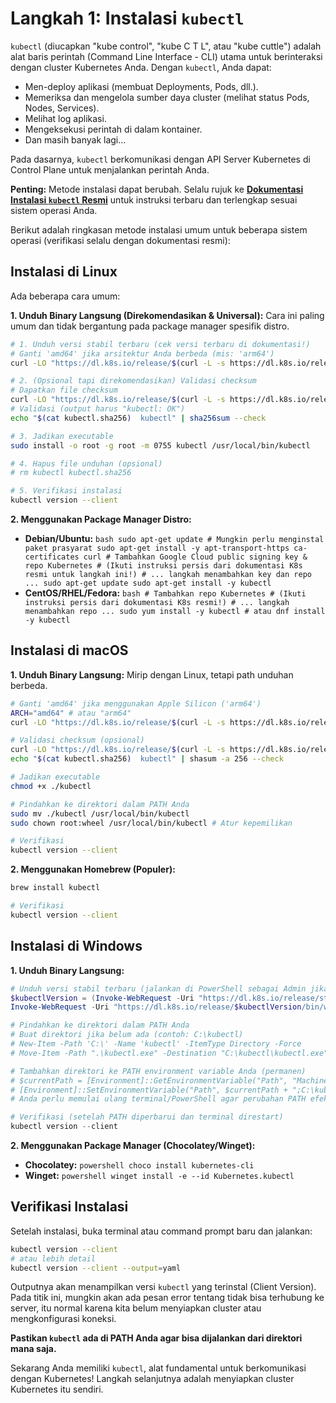 # Langkah 1: Instalasi `kubectl`

`kubectl` (diucapkan "kube control", "kube C T L", atau "kube cuttle") adalah alat baris perintah (Command Line Interface - CLI) utama untuk berinteraksi dengan cluster Kubernetes Anda. Dengan `kubectl`, Anda dapat:

*   Men-deploy aplikasi (membuat Deployments, Pods, dll.).
*   Memeriksa dan mengelola sumber daya cluster (melihat status Pods, Nodes, Services).
*   Melihat log aplikasi.
*   Mengeksekusi perintah di dalam kontainer.
*   Dan masih banyak lagi...

Pada dasarnya, `kubectl` berkomunikasi dengan API Server Kubernetes di Control Plane untuk menjalankan perintah Anda.

**Penting:** Metode instalasi dapat berubah. Selalu rujuk ke **[Dokumentasi Instalasi `kubectl` Resmi](https://kubernetes.io/docs/tasks/tools/install-kubectl/)** untuk instruksi terbaru dan terlengkap sesuai sistem operasi Anda.

Berikut adalah ringkasan metode instalasi umum untuk beberapa sistem operasi (verifikasi selalu dengan dokumentasi resmi):

## Instalasi di Linux

Ada beberapa cara umum:

**1. Unduh Binary Langsung (Direkomendasikan & Universal):**
   Cara ini paling umum dan tidak bergantung pada package manager spesifik distro.

   ```bash
   # 1. Unduh versi stabil terbaru (cek versi terbaru di dokumentasi!)
   # Ganti 'amd64' jika arsitektur Anda berbeda (mis: 'arm64')
   curl -LO "https://dl.k8s.io/release/$(curl -L -s https://dl.k8s.io/release/stable.txt)/bin/linux/amd64/kubectl"

   # 2. (Opsional tapi direkomendasikan) Validasi checksum
   # Dapatkan file checksum
   curl -LO "https://dl.k8s.io/release/$(curl -L -s https://dl.k8s.io/release/stable.txt)/bin/linux/amd64/kubectl.sha256"
   # Validasi (output harus "kubectl: OK")
   echo "$(cat kubectl.sha256)  kubectl" | sha256sum --check

   # 3. Jadikan executable
   sudo install -o root -g root -m 0755 kubectl /usr/local/bin/kubectl

   # 4. Hapus file unduhan (opsional)
   # rm kubectl kubectl.sha256

   # 5. Verifikasi instalasi
   kubectl version --client
   ```

**2. Menggunakan Package Manager Distro:**
   *   **Debian/Ubuntu:**
     ```bash
     sudo apt-get update
     # Mungkin perlu menginstal paket prasyarat
     sudo apt-get install -y apt-transport-https ca-certificates curl
     # Tambahkan Google Cloud public signing key & repo Kubernetes
     # (Ikuti instruksi persis dari dokumentasi K8s resmi untuk langkah ini!)
     # ... langkah menambahkan key dan repo ...
     sudo apt-get update
     sudo apt-get install -y kubectl
     ```
   *   **CentOS/RHEL/Fedora:**
     ```bash
     # Tambahkan repo Kubernetes
     # (Ikuti instruksi persis dari dokumentasi K8s resmi!)
     # ... langkah menambahkan repo ...
     sudo yum install -y kubectl # atau dnf install -y kubectl
     ```

## Instalasi di macOS

**1. Unduh Binary Langsung:**
   Mirip dengan Linux, tetapi path unduhan berbeda.

   ```bash
   # Ganti 'amd64' jika menggunakan Apple Silicon ('arm64')
   ARCH="amd64" # atau "arm64"
   curl -LO "https://dl.k8s.io/release/$(curl -L -s https://dl.k8s.io/release/stable.txt)/bin/darwin/${ARCH}/kubectl"

   # Validasi checksum (opsional)
   curl -LO "https://dl.k8s.io/release/$(curl -L -s https://dl.k8s.io/release/stable.txt)/bin/darwin/${ARCH}/kubectl.sha256"
   echo "$(cat kubectl.sha256)  kubectl" | shasum -a 256 --check

   # Jadikan executable
   chmod +x ./kubectl

   # Pindahkan ke direktori dalam PATH Anda
   sudo mv ./kubectl /usr/local/bin/kubectl
   sudo chown root:wheel /usr/local/bin/kubectl # Atur kepemilikan

   # Verifikasi
   kubectl version --client
   ```

**2. Menggunakan Homebrew (Populer):**
   ```bash
   brew install kubectl

   # Verifikasi
   kubectl version --client
   ```

## Instalasi di Windows

**1. Unduh Binary Langsung:**
   ```powershell
   # Unduh versi stabil terbaru (jalankan di PowerShell sebagai Admin jika perlu)
   $kubectlVersion = (Invoke-WebRequest -Uri "https://dl.k8s.io/release/stable.txt").Content.Trim()
   Invoke-WebRequest -Uri "https://dl.k8s.io/release/$kubectlVersion/bin/windows/amd64/kubectl.exe" -OutFile "kubectl.exe"

   # Pindahkan ke direktori dalam PATH Anda
   # Buat direktori jika belum ada (contoh: C:\kubectl)
   # New-Item -Path 'C:\' -Name 'kubectl' -ItemType Directory -Force
   # Move-Item -Path ".\kubectl.exe" -Destination "C:\kubectl\kubectl.exe"

   # Tambahkan direktori ke PATH environment variable Anda (permanen)
   # $currentPath = [Environment]::GetEnvironmentVariable("Path", "Machine") # atau "User"
   # [Environment]::SetEnvironmentVariable("Path", $currentPath + ";C:\kubectl", "Machine") # atau "User"
   # Anda perlu memulai ulang terminal/PowerShell agar perubahan PATH efektif

   # Verifikasi (setelah PATH diperbarui dan terminal direstart)
   kubectl version --client
   ```

**2. Menggunakan Package Manager (Chocolatey/Winget):**
   *   **Chocolatey:**
     ```powershell
     choco install kubernetes-cli
     ```
   *   **Winget:**
     ```powershell
     winget install -e --id Kubernetes.kubectl
     ```

## Verifikasi Instalasi

Setelah instalasi, buka terminal atau command prompt baru dan jalankan:

```bash
kubectl version --client
# atau lebih detail
kubectl version --client --output=yaml
```

Outputnya akan menampilkan versi `kubectl` yang terinstal (Client Version). Pada titik ini, mungkin akan ada pesan error tentang tidak bisa terhubung ke server, itu normal karena kita belum menyiapkan cluster atau mengkonfigurasi koneksi.

**Pastikan `kubectl` ada di PATH Anda agar bisa dijalankan dari direktori mana saja.**

Sekarang Anda memiliki `kubectl`, alat fundamental untuk berkomunikasi dengan Kubernetes! Langkah selanjutnya adalah menyiapkan cluster Kubernetes itu sendiri.
